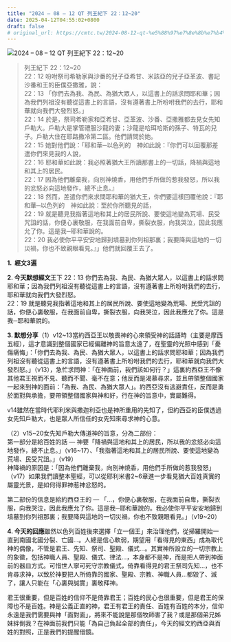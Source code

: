 ```yaml
---
title: "2024 – 08 – 12 QT 列王紀下 22：12~20"
date: 2025-04-12T04:55:02+0800
draft: false
# original_url: https://cmtc.tw/2024-08-12-qt-%e5%88%97%e7%8e%8b%e7%b4%80%e4%b8%8b-22%ef%bc%9a1220
---
```


![2024 – 08 – 12 QT 列王紀下 22：12~20](/images/qt.jpg  "2024 – 08 – 12 QT 列王紀下 22：12~20")

> 列王紀下 22：12~20  
> 22：12 吩咐祭司希勒家與沙番的兒子亞希甘、米該亞的兒子亞革波、書記沙番和王的臣僕亞撒雅，說：  
> 22：13 「你們去為我、為民、為猶大眾人，以這書上的話求問耶和華；因為我們列祖沒有聽從這書上的言語，沒有遵著書上所吩咐我們的去行，耶和華就向我們大發烈怒。」  
> 22：14 於是，祭司希勒家和亞希甘、亞革波、沙番、亞撒雅都去見女先知戶勒大。戶勒大是掌管禮服沙龍的妻；沙龍是哈珥哈斯的孫子、特瓦的兒子。戶勒大住在耶路撒冷第二區。他們請問於她。  
> 22：15 她對他們說：「耶和華─以色列的　神如此說：『你們可以回覆那差遣你們來見我的人說，  
> 22：16 耶和華如此說：我必照著猶大王所讀那書上的一切話，降禍與這地和其上的居民。  
> 22：17 因為他們離棄我，向別神燒香，用他們手所做的惹我發怒，所以我的忿怒必向這地發作，總不止息。』  
> 22：18 然而，差遣你們來求問耶和華的猶大王，你們要這樣回覆他說：『耶和華─以色列的　神如此說：至於你所聽見的話，  
> 22：19 就是聽見我指著這地和其上的居民所說、要使這地變為荒場、民受咒詛的話，你便心裏敬服，在我面前自卑，撕裂衣服，向我哭泣，因此我應允了你。這是我─耶和華說的。  
> 22：20 我必使你平平安安地歸到墳墓到你列祖那裏；我要降與這地的一切災禍，你也不致親眼看見。』」他們就回覆王去了。

**1.  經文3遍**

**2. 今天默想經文**王下 22：13 你們去為我、為民、為猶大眾人，以這書上的話求問耶和華；因為我們列祖沒有聽從這書上的言語，沒有遵著書上所吩咐我們的去行，耶和華就向我們大發烈怒。  
22：19 就是聽見我指著這地和其上的居民所說、要使這地變為荒場、民受咒詛的話，你便心裏敬服，在我面前自卑，撕裂衣服，向我哭泣，因此我應允了你。這是我─耶和華說的。

**3. 默想分享**（1）v12~13當約西亞王以敬畏神的心來領受神的話語時（主要是摩西五經），這才意識到整個國家已經偏離神的旨意太遠了，在聖靈的光照中感到「憂傷痛悔」：「你們去為我、為民、為猶大眾人，以這書上的話求問耶和華；因為我們列祖沒有聽從這書上的言語，沒有遵著書上所吩咐我們的去行，耶和華就向我們大發烈怒。」（v13），急忙求問神：「在神面前，我們該如何行？」這裏約西亞王不像其他君王視而不見、聽而不聞、毫不在意；他反而是渴慕尋求，並且帶領整個國家一起來到神的面前：「為我、為民、為猶大眾人」。約西亞沒有逃避責任，反而是勇於面對與承擔，要帶領整個國家與神和好，行在神的旨意中，實屬難得。

v14雖然在當時代耶利米與撒迦利亞也是神所重用的先知了，但約西亞的臣僕透過女先知戶勒大，也是眾人所信任的女先知來尋求神的心意。

（2）v15~20女先知戶勒大傳道神的旨意，分為二部份：  
第一部分是給百姓的話 — 神要「降禍與這地和其上的居民，所以我的忿怒必向這地發作，總不止息。」（v16~17）、「我指著這地和其上的居民所說、要使這地變為荒場、民受咒詛。」（v19）  
神降禍的原因是：「因為他們離棄我，向別神燒香，用他們手所做的惹我發怒」（v17）如果我們讀整本聖經，可以從耶利米書2~6章進一步看見猶大百姓真實的屬靈光景，是如何得罪神惹神忿怒的。

第二部份的信息是給約西亞王的 — 「…，你便心裏敬服，在我面前自卑，撕裂衣服，向我哭泣，因此我應允了你。這是我─耶和華說的。我必使你平平安安地歸到墳墓到你列祖那裏；我要降與這地的一切災禍，你也不致親眼看見。」（v19~20）

**4. 今天的回應**雖然以色列百姓後來選擇「立一個王」來治理他們，從掃羅開始一直到南國北國分裂、亡國…。人總是信心軟弱，期望用「看得見的東西」成為取代神的偶像，不管是君王、先知、祭司、聖殿、儀式…。其實神所設立的一切宗教上的象徵，包括神職人員、聖殿、儀式、律法…，本身都不是神，而是把人帶到神面前的器皿方式。可惜世人寧可死守宗教儀式，倚靠看得見的君王祭司先知…，也不肯尋求神，以致於神要把人所倚靠的國家、聖殿、宗教、神職人員…都毀了、滅了，讓人只能在「心裏與誠實」裏敬拜神。

君王很重要，但是百姓的信仰不是倚靠君王；百姓的民心也很重要，但是君王的保障也不是百姓。神是公義正直的神，君王有君王的責任、百姓有百姓的本分，信仰永遠是我們需要與神「面對面」，將來不能說是那個牧師害了我？或是那個弟兄姊妹絆倒我？在神面前我們只能「為自己負起全部的責任」，今天的經文約西亞與百姓的對照，正是我們的提醒借鏡。